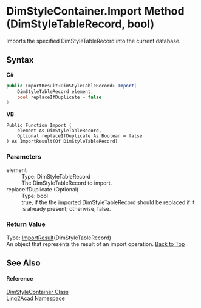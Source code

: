 # DimStyleContainer.Import Method (DimStyleTableRecord, bool)
 

Imports the specified DimStyleTableRecord into the current database.

## Syntax

**C#**<br />
``` C#
public ImportResult<DimStyleTableRecord> Import(
	DimStyleTableRecord element,
	bool replaceIfDuplicate = false
)
```

**VB**<br />
``` VB
Public Function Import ( 
	element As DimStyleTableRecord,
	Optional replaceIfDuplicate As Boolean = false
) As ImportResult(Of DimStyleTableRecord)
```


### Parameters
<dl><dt>element</dt><dd>Type: DimStyleTableRecord<br />The DimStyleTableRecord to import.</dd><dt>replaceIfDuplicate (Optional)</dt><dd>Type: bool<br />true, if the the imported DimStyleTableRecord should be replaced if it is already present; otherwise, false.</dd></dl>

### Return Value
Type: <a href="T_Linq2Acad_ImportResult_1.md#ImportResultT-Class">ImportResult</a>(DimStyleTableRecord)<br />An object that represents the result of an import operation.
<a href="#DimStyleContainerImport-Method-DimStyleTableRecord-bool">Back to Top</a>

## See Also


#### Reference
<a href="T_Linq2Acad_DimStyleContainer.md#DimStyleContainer-Class">DimStyleContainer Class</a><br /><a href="N_Linq2Acad.md#Linq2Acad-Namespace">Linq2Acad Namespace</a><br />
